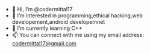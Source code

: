 - 👋 Hi, I’m @codermittal17
- 👀 I’m interested in programming,ethical hacking,web developement,android developemnet
- 🌱 I’m currently learning C++
- 📫 You can connect with me using my email address:
codermittal17@gmail.com

<!---
codermittal17/codermittal17 is a ✨ special ✨ repository because its `README.md` (this file) appears on your GitHub profile.
You can click the Preview link to take a look at your changes.
--->
